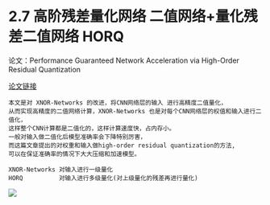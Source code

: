 # 2.7 高阶残差量化网络 二值网络+量化残差二值网络 HORQ
论文：Performance Guaranteed Network Acceleration via High-Order Residual Quantization

[论文链接](https://arxiv.org/abs/1708.08687.pdf)


	本文是对 XNOR-Networks 的改进，将CNN网络层的输入 进行高精度二值量化，
	从而实现高精度的二值网络计算，XNOR-Networks 也是对每个CNN网络层的权值和输入进行二值化，
	这样整个CNN计算都是二值化的，这样计算速度快，占内存小。
	一般对输入做二值化后模型准确率会下降特别厉害，
	而这篇文章提出的对权重和输入做high-order residual quantization的方法,
	可以在保证准确率的情况下大大压缩和加速模型。
	
	XNOR-Networks 对输入进行一级量化
	HORQ          对输入进行多级量化(对上级量化的残差再进行量化)
	
![](https://static.leiphone.com/uploads/new/article/740_740/201710/59e2f036c850f.png?imageMogr2/format/jpg/quality/90)
	
